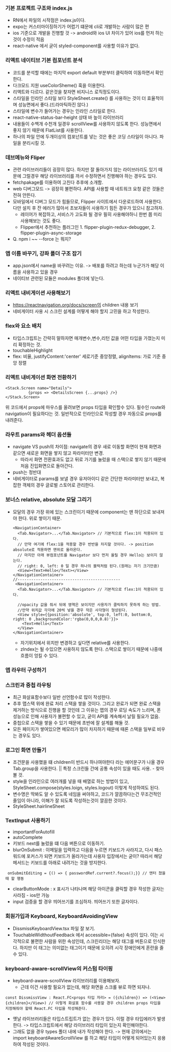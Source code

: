 ### 기본 프로젝트 구조와 index.js

- RN에서 파일의 시작점은 index.js이다.
- expo는 커스터마이징하기가 어렵기 떄문에 cli로 개발하는 사람이 많은 편
- ios 기준으로 개발을 진행할 것 -> android와 ios UI 차이가 있어 ios를 먼저 하는 것이 수정이 적음
- react-native 에서 굳이 styled-component를 사용할 이유가 없다.

### 리액트 네이티브 기본 컴포넌트 분석

- 코드를 분석할 때에는 마지막 export default 부분부터 클릭하여 이동하면서 확인한다.
- 다크모드 지원 useColorSheme() 훅을 이용한다.
- 리액트와 다르다. 같은것을 찾자면 비지니스 로직정도이다.
- 스타일을 인라인 스타일 보다 StyleSheet.create() 를 사용하는 것이 더 효율적이며 성능면에서 좋다.(드라마틱하진 않다.)
- 스타일에 변수가 들어가는 경우는 인라인 스타일로 한다.
- react-native-status-bar-height 상태 바 높이 라이브러리
- 내용들이 수백개 수천개 일경우 scrollView를 사용하지 않도록 한다. 성능면에서 좋지 않기 때문에 FlatList를 사용한다.
- 하나의 파일 안에 두개이상의 컴포넌트를 넣는 것은 좋은 코딩 스타일이 아니다. 파일을 분리시킬 것.

### 데브메뉴와 Fliper

- 관련 라이브러리들이 굉장히 많다. 하지만 잘 돌아가지 않는 라이브러리도 있기 때문에 그럴경우 해당 라이브러리를 까서 수정하면서 진행해야 하는 경우도 있다.
- fetchpakage를 이용하여 고친다 추후에 소개함.
- web 디버그모드 -> 굉장히 불편하다. API를 사용할 때 네트워크 요청 같은 것들은 전혀 안뜬다.
- 모바일에서 디버그 모드가 힘들므로, Flipper 사이트에서 다운로드하여 사용한다. 다만 설치 후 잔 에러가 많아서 초보자들이 사용하기 힘든 경우가 있으니 참고하자.
  - 레이어가 복잡하고, 서비스가 고도화 될 경우 필히 사용해야하니 한번 쯤 미리 사용해보는 것도 좋다.
  - Flipper에서 추천하는 플러그인 1. flipper-plugin-redux-debugger, 2. flipper-plugin-async-storage
- Q. npm i ~~ --force 는 뭐지?

### 앱 이름 바꾸기, 강좌 폴더 구조 잡기

- app.json에서 name을 바꾸려는 이유. -> 배포를 하려고 하는데 누군가가 해당 이름을 사용하고 있을 경우
- 네이티브 관련된 모듈은 modules 폴더에 넣는다.

### 리액트 내비게이션 사용해보기

- https://reactnavigation.org/docs/screen의 children 내용 보기
- 네비게이터 사용 시 스크린 설계를 어떻게 해야 할지 고민을 하고 작성한다.

### flex와 요소 배치

- 타입스크립트는 간략히 말하자면 매개변수,변수,리턴 값을 어떤 타입을 가졌는지 미리 확정하는 것.
- touchableHighlight
- flex: 비율, justifyContent:'center' 세로기준 중앙정렬, alignItems: 가로 기준 중앙 정렬

### 리액트 내비게이션 화면 전환하기

```
<Stack.Screen name="Details">
          {props => <DetailsScreen {...props} />}
</Stack.Screen>
```

위 코드에서 props에 마우스를 올려보면 props 타입을 확인할수 있다. 필수인 route와 navigation이 필요하다는 것.
일반적으로 인라인으로 작성할 경우 자동으로 props를 내려준다.

### 라우트 params와 헤더 옵션들

- navigate VS push의 차이점: navigate의 경우 새로 이동할 화면이 현재 화면과 같으면 새로운 화면을 쌓지 않고 파라미터만 변경.
  - 따라서 화면 전환효과도 없고 뒤로 가기를 눌렀을 때 스택으로 쌓지 않기 때문에 처음 진입화면으로 돌아간다.
- push는 정반대
- 네비게이터로 params를 보낼 경우 유저아이디 같은 간단한 파라미터만 보내고, 복잡한 객체의 경우 글로벌 스토어로 관리한다.

### 보너스 relative, absolute 모달 그리기

- 모달의 경우 가장 위에 있는 스크린이기 때문에 component는 맨 하단으로 보내져야 한다. 위로 쌓이기 때문.

  ```
  <NavigationContainer>
    <Tab.Navigator>...</Tab.Navigator> // 기본적으로 flex:1이 적용되어 있다.
    // 만약 여기에 flex:1을 적용할 경우 반반을 차지할 것이다. -> position absolute로 적용하면 맨위로 올라온다.
    // 마지만 아래 뷰컴포넌트를 Navigator 보다 먼저 올릴 경우 Hello는 보이지 않는다.
    // right: 0, left: 0 일 경우 하나의 블럭처럼 된다.(원래는 자기 크기만큼)
    <View><Text>Hello</Text></View>
  </NavigationContainer>
  //---------------------------------------------
   <NavigationContainer>
    <Tab.Navigator>...</Tab.Navigator> // 기본적으로 flex:1이 적용되어 있다.

    //opacity 값을 줘서 뒤에 영역은 보이지만 사용자가 클릭하지 못하게 하는 방법.
    //만약 위치값 각각에 20씩 넣을 경우 작은 사각형이 형성된다.
    <View style={{position:'absolute', top:0, left:0, bottom:0, right: 0 ,backgroundColor:'rgba(0,0,0,0.8)'}}>
      <Text>Hello</Text>
    </View>
  </NavigationContainer>
  ```

  - 자기위치에서 위치만 변경하고 싶다면 relative를 사용한다.
  - zIndex는 될 수있으면 사용하지 않도록 한다. 스택으로 쌓이기 때문에 나중에 흐름이 엉킬 수 있다.

### 앱 라우터 구성하기

### 스크린과 중첩 라우팅

- 최근 화살표함수보다 일반 선언함수로 많이 작성한다.
- 추후 맵스택 위에 완료 처리 스택을 쌓을 것이다. 그리고 완료가 되면 완료 스택을 제거하는 방식으로 진행을 할 것인데 그 이유는 맵의 경우 로딩 속도가
  느리며, 폰 성능으로 인해 사용자가 불편할 수 있고, 굳이 API를 계속해서 날릴 필요가 없음.
- 중첩으로 스택을 쌓을 수 있기 때문에 초반에 잘 설계를 해둘 것.
- 모든 페이지가 쌓여있으면 메모리가 많이 차지하기 때문에 때론 스택을 일부로 비우는 경우도 있다.

### 로그인 화면 만들기
- 조건문을 사용했을 떄 children이 반드시 하나여야한다 라는 에어문구가 나올 경우 Tab.group을 사용한다. || 특정 스크린들 간에 공통 속성이 있을 때도 사용. - 찾아볼 것.
- style을 인라인으로 여러개를 넣을 때 배열로 하는 방법이 있고, StyleSheet.compose(styles.loign, styles.logout) 이렇게 작성하여도 된다.
- 변수명은 딱봐도 알 수 있도록 네임을 써야하고, 코드가 깔끔하다는건 무조건적인 줄임이 아니라, 이해가 잘 되도록 작성하는것이 깔끔한 것이다.
- StyleSheet.hairlineSheet

### TextInput 사용하기
- importantForAutofill
- autoComplete
- 키보드 next를 눌렀을 떄 다음 버튼으로 이동하기.
- blurOnSubmit : 이메일을 입력하고 다음을 누르면 키보드가 사라지고, 다시 패스워드에 포커스가 되면 키보드가 올라가는데 사용자 입장에서는 굳이? 따라서 해당 메서드는 키보드를 아래로 내려가는 것을 방지한다.
```
 onSubmitEditing = {() => { passwordRef.current?.focus();}} // 엔터 쳤을 때 할 행동
```
- clearButtonMode : x 표시가 나타나며 해당 아이콘을 클릭할 경우 작성한 글자는 사라짐 - ios만 가능
- input 검증을 할 경우 띄어쓰기를 조심하자. 띄어쓰기 또한 글자이다.

### 회원가입과 Keyboard, KeyboardAvoidingView

- DissmissKeyboardView.tsx 파일 잘 보기.
- TouchableWidthoutFeedback 에서 accessible={false} 속성이 있다. 이는 시각적으로 불편한 사람을 위한 속성인데, 스크린리더는 해당 태그를 버튼으로 인식한다. 하지만 이 태그는 의미없는 태그이기 때문에
  오히려 시각 장애인에게 혼란을 줄 수 있다. 

### keyboard-aware-scrollView의 커스텀 타이핑
- keyboard-aware-scrollView 라이브러리를 이용해보자. 
  - 근데 이건 사용할 필요가 없는데, 해당 화면을 스크롤 뷰로 하면 되자나.
```
const DissmissView : React.FC<props 타입 자리> = ({children}) => (<View>{children}</View>) // 이렇게 화살표 함수를 사용할 경우 children props 타입을 지정해줘야 할때 React.FC 타입을 작성해준다.
```
- 옛날 라이브러리들은 타입스트립트가 없는 경우가 있다. 이럴 경우 타입에러가 발생한다. -> 타입스크립트에서 해당 라이브러리 타입이 있는지 확인해야한다.  
- 그래도 없을 경우 types 폴더 내에 내가 작성해야 한다. -> 현재 강의에서는 import keyboardAwareScrollView 를 하고  해당 타입이 어떻게 되어있는지 응용하여 작성된 것이다.
